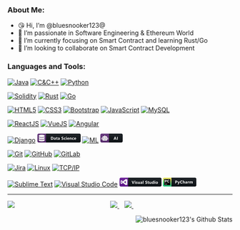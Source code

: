 ### About Me:
- 😘 Hi, I’m @bluesnooker123@
- 👀 I’m passionate in Software Engineering & Ethereum World
- 💫 I’m currently focusing on Smart Contract and learning Rust/Go
- 💞️ I’m looking to collaborate on Smart Contract Development

### Languages and Tools:
[![Java](https://img.shields.io/badge/Java-orange?style=flat&logo=java&logoColor=white&link=https://github.com/bluesnooker123/)](https://github.com/bluesnooker123/)
[![C&C++](https://img.shields.io/badge/-C%20&%20C++-659ad2?style=flat&logo=c%2B%2B&logoColor=ffffff&link=https://github.com/bluesnooker123/)](https://github.com/bluesnooker123/)
[![Python](https://img.shields.io/badge/-Python-black?style=flat&logo=python&link=https://github.com/bluesnooker123/)](https://github.com/bluesnooker123/)

[![Solidity](https://img.shields.io/badge/Solidity-e6e6e6?style=for-the-badge&logo=solidity&logoColor=black)](https://github.com/bluesnooker123/)
[![Rust](https://img.shields.io/badge/Rust-black?style=for-the-badge&logo=rust&logoColor=#E57324)](https://github.com/bluesnooker123/)
[![Go](https://img.shields.io/badge/Go-00ADD8?style=for-the-badge&logo=go&logoColor=white)](https://github.com/bluesnooker123/)

[![HTML5](https://img.shields.io/badge/-HTML5-E34F26?style=flat&logo=html5&logoColor=white&link=https://github.com/bluesnooker123/)](https://github.com/bluesnooker123/) 
[![CSS3](https://img.shields.io/badge/-CSS3-1572B6?style=flat&logo=css3&link=https://github.com/bluesnooker123/)](https://github.com/bluesnooker123/) 
[![Bootstrap](https://img.shields.io/badge/-Bootstrap-563D7C?style=flat&logo=bootstrap&link=https://github.com/bluesnooker123/)](https://github.com/bluesnooker123/)
[![JavaScript](https://img.shields.io/badge/-JavaScript-black?style=flat&logo=javascript&link=https://github.com/bluesnooker123/)](https://github.com/bluesnooker123/)
[![MySQL](https://img.shields.io/badge/-MySQL-black?style=flat&logo=mysql&link=https://github.com/bluesnooker123/)](https://github.com/bluesnooker123/)

[![ReactJS](https://img.shields.io/badge/-ReactJS-61DAFB?style=flat&logo=react&logoColor=white&link=https://github.com/bluesnooker123/)](https://github.com/bluesnooker123/) 
[![VueJS](https://img.shields.io/badge/VueJS-41B883??style=flat&logo=vue.js&logoColor=white&link=https://github.com/bluesnooker123/)](https://github.com/bluesnooker123/) 
[![Angular](https://img.shields.io/badge/-Angular-DD0031?style=flat&logo=angular&logoColor=white&link=https://github.com/bluesnooker123/)](https://github.com/bluesnooker123/) 

[![Django](https://img.shields.io/badge/-django-black?style=flat&logo=django)](https://github.com/bluesnooker123/)
[![DataScience](https://github.com/SvenCelin/SvenCelin/blob/master/Badges/datascience.png)](https://github.com/bluesnooker123/)
[![ML](https://img.shields.io/badge/-Machine%20Learning-102230?style=flat)](https://github.com/bluesnooker123/)
[![AI](https://github.com/SvenCelin/SvenCelin/blob/master/Badges/ai.png)](https://github.com/bluesnooker123/)

[![Git](https://img.shields.io/badge/-Git-black?style=flat&logo=git&link=https://github.com/bluesnooker123/)](https://github.com/bluesnooker123/) 
[![GitHub](https://img.shields.io/badge/-GitHub-181717?style=flat&logo=github&link=https://github.com/bluesnooker123/)](https://github.com/bluesnooker123/)
[![GitLab](https://img.shields.io/badge/-GitLab-FCA121?style=flat&logo=gitlab&link=https://github.com/bluesnooker123/)](https://github.com/bluesnooker123/)

[![Jira](https://img.shields.io/badge/-Jira-222222?style=flat&logo=jira-software&logoColor=white&logoColor=0052CC)](https://github.com/bluesnooker123/)
[![Linux](https://img.shields.io/badge/-Linux-222222?style=flat&logo=linux&logoColor=FCC624)](https://github.com/bluesnooker123/)
[![TCP/IP](https://img.shields.io/badge/-TCP/IP-222222?style=flat&logo=cisco&logoColor=white)](https://github.com/bluesnooker123/)

[![Sublime Text](http://img.shields.io/badge/-Sublime%20Text-3C4858?style=flat&logo=sublime-text)](https://github.com/bluesnooker123/)
[![Visual Studio Code](https://img.shields.io/badge/-VSCode-444444?style=flat&logo=visual-studio-code&logoColor=007ACC)](https://github.com/bluesnooker123/)
[![Visual Studio](https://github.com/SvenCelin/SvenCelin/blob/master/Badges/visualstudio.png)](https://github.com/bluesnooker123/)
[![PyCharm](https://github.com/SvenCelin/SvenCelin/blob/master/Badges/pycharm.png)](https://github.com/bluesnooker123/)

--- 
<img align="left" src="https://github-readme-stats.vercel.app/api/top-langs/?username=bluesnooker123&theme=white" /> 
<p align="center">
<a href="https://join.skype.com/invite/V0Uuob1de56r" rel="nofollow">
  <img src="https://img.shields.io/badge/Skype-blue?style=for-the-badge&logo=skype&logoColor=white" style="max-width:100%;">
</a>&nbsp;&nbsp;
<a href="mailto:dev333perfect@gmail.com">
  <img src="https://img.shields.io/badge/Gmail-D14836?style=for-the-badge&logo=gmail&logoColor=white" style="max-width:100%;">
</a>&nbsp;&nbsp;
</p>


<img align="right" alt="bluesnooker123's Github Stats" src="https://github-readme-stats.vercel.app/api?username=bluesnooker123&show_icons=true&hide_border=true" /><br />


[github]: https://github.com/bluesnooker123/

<!--
**bluesnooker123/bluesnooker123** is a ✨ _special_ ✨ repository because its `README.md` (this file) appears on your GitHub profile.

Here are some ideas to get you started:

- 🔭 I’m currently working on ...
- 🌱 I’m currently learning ...
- 👯 I’m looking to collaborate on ...
- 🤔 I’m looking for help with ...
- 💬 Ask me about ...
- 📫 How to reach me: ...
- 😄 Pronouns: ...
- ⚡ Fun fact: ...
-->
